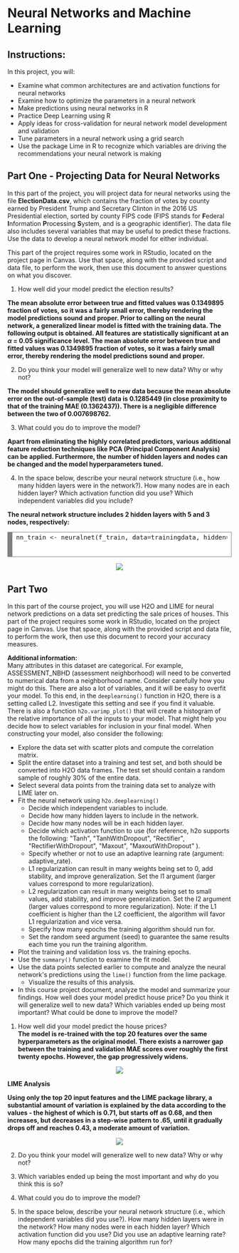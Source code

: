 # Neural Networks and Machine Learning
## Instructions:  
In this project, you will:  

* Examine what common architectures are and activation functions for neural networks  
* Examine how to optimize the parameters in a neural network  
* Make predictions using neural networks in R  
* Practice Deep Learning using R  
* Apply ideas for cross-validation for neural network model development and validation  
* Tune parameters in a neural network using a grid search  
* Use the package Lime in R to recognize which variables are driving the recommendations your neural
network is making  

## Part One - Projecting Data for Neural Networks    

In this part of the project, you will project data for neural networks using the file **ElectionData.csv**, which contains the fraction of votes by county earned by President Trump and Secretary Clinton in the 2016 US Presidential election, sorted by county FIPS code (FIPS stands for **F**ederal **I**nformation **P**rocessing **S**ystem, and is a geographic identifier). The data file also includes several variables that may be useful to predict these fractions. Use the data to develop a neural network model for either individual.

This part of the project requires some work in RStudio, located on the project page in Canvas. Use that space, along with the provided script and data file, to perform the work, then use this document to answer questions on what you discover.

1. How well did your model predict the election results?  

**The mean absolute error between true and fitted values was 0.1349895 fraction of votes, so it was a fairly small error, thereby rendering the model predictions sound and proper. Prior to calling on the neural network, a generalized linear model is fitted with the training data. The following output is obtained. All features are statistically significant at an  $\alpha$ = 0.05 significance level. The mean absolute error between true and fitted values was 0.1349895 fraction of votes, so it was a fairly small error, thereby rendering the model predictions sound and proper.**

2. Do you think your model will generalize well to new data? Why or why not?  

**The model should generalize well to new data because the mean absolute error on the out-of-sample (test) data is 0.1285449 (in close proximity to that of the training MAE (0.1362437)). There is a negligible difference between the two of 0.007698762.**

3. What could you do to improve the model?  

**Apart from eliminating the highly correlated predictors, various additional feature reduction techniques like PCA (Principal Component Analysis) can be applied. Furthermore, the number of hidden layers and nodes can be changed and the model hyperparameters tuned.**

4. In the space below, describe your neural network structure (i.e., how many hidden layers were in the network?). How many nodes are in each hidden layer? Which activation function did you use? Which independent variables did you include?  

**The neural network structure includes 2 hidden layers with 5 and 3 nodes, respectively:**
<br>
<!-- HTML generated using hilite.me --><div style="background: #ffffff; overflow:auto;width:auto;border:solid gray;border-width:.1em .1em .1em .8em;padding:.2em .6em;"><pre style="margin: 0; line-height: 125%">nn_train <span style="color: #333333">&lt;-</span> neuralnet(f_train, data<span style="color: #333333">=</span>trainingdata, hidden<span style="color: #333333">=</span>c(<span style="color: #0000DD; font-weight: bold">5</span>,<span style="color: #0000DD; font-weight: bold">3</span>), linear.output<span style="color: #333333">=</span>T)
</pre></div>

<p align = "center"> <img src ="https://github.com/lshpaner/CEEM586_Neural_Networks_and_ML/blob/main/code/figs/unnamed-chunk-13-1.png"></p>

## Part Two

In this part of the course project, you will use H2O and LIME for neural network predictions on a data set predicting the sale prices of houses. This part of the project requires some work in RStudio, located on the project page in Canvas. Use that space, along with the provided script and data file, to perform the work, then use this document to record your accuracy measures.

**Additional information:**  
Many attributes in this dataset are categorical. For example, ASSESSMENT_NBHD (assessment neighborhood) will need to be converted to numerical data from a neighborhood name. Consider carefully how you might do this. There are also a lot of variables, and it will be easy to overfit your model. To this end, in the `deeplearning()` function in H2O, there is a setting called L2. Investigate this setting and see if you find it valuable. There is also a function `h2o.varimp_plot()` that will create a histogram of the relative importance of all the inputs to your model. That might help you decide how to select variables for inclusion in your final model.
When constructing your model, also consider the following:  

* Explore the data set with scatter plots and compute the correlation matrix.  
* Split the entire dataset into a training and test set, and both should be converted into H2O data frames. The test set should contain a random sample of roughly 30% of the entire data.  
* Select several data points from the training data set to analyze with LIME later on.  
* Fit the neural network using `h2o.deeplearning()`  
     * Decide which independent variables to include.  
     * Decide how many hidden layers to include in the network.  
     * Decide how many nodes will be in each hidden layer.  
     * Decide which activation function to use (for reference, h2o supports the following: "Tanh", "TanhWithDropout", "Rectifier", "RectifierWithDropout", "Maxout", "MaxoutWithDropout" ).  
     * Specify whether or not to use an adaptive learning rate (argument: adaptive_rate).  
     * L1 regularization can result in many weights being set to 0, add stability, and improve generalization. Set the l1 argument (larger values correspond to more regularization).  
     * L2 regularization can result in many weights being set to small values, add stability, and improve generalization. Set the l2 argument (larger values correspond to more regularization). Note: if the L1 coefficient is higher than the L2 coefficient, the algorithm will favor L1 regularization and vice versa.  
     * Specify how many epochs the training algorithm should run for.  
     * Set the random seed argument (seed) to guarantee the same results each time you run the training algorithm.  
* Plot the training and validation loss vs. the training epochs.  
* Use the `summary()` function to examine the fit model.  
* Use the data points selected earlier to compute and analyze the neural network's predictions using the `lime()` function from the lime package.  
     * Visualize the results of this analysis.  
* In this course project document, analyze the model and summarize your findings. How well does your model predict house price? Do you think it will generalize well to new data? Which variables ended up being most important? What could be done to improve the model?  

1. How well did your model predict the house prices?  
**The model is re-trained with the top 20 features over the same hyperparameters as the original model. There exists a narrower gap between the training and validation MAE scores over roughly the first twenty epochs. However, the gap progressively widens.**  

<p align = "center"> <img src = "https://github.com/lshpaner/CEEM586_Neural_Networks_and_ML/blob/main/code/figs/unnamed-chunk-33-1.png"> </p>

**LIME Analysis** 

**Using only the top 20 input features and the LIME package library, a substantial amount of variation is explained by the data according to the  values - the highest of which is 0.71, but starts off as 0.68, and then increases, but decreases in a step-wise pattern to .65, until it gradually drops off and reaches 0.43, a moderate amount of variation.**  

<p align = "center"> <img src = "https://github.com/lshpaner/CEEM586_Neural_Networks_and_ML/blob/main/code/figs/unnamed-chunk-45-1.png"> </p>


2. Do you think your model will generalize well to new data? Why or why not?  

3. Which variables ended up being the most important and why do you think this is so?  

4. What could you do to improve the model?  

5. In the space below, describe your neural network structure (i.e., which independent variables did you use?). How many hidden layers were in the network? How many nodes were in each hidden layer? Which activation function did you use? Did you use an adaptive learning rate? How many epochs did the training algorithm run for?  